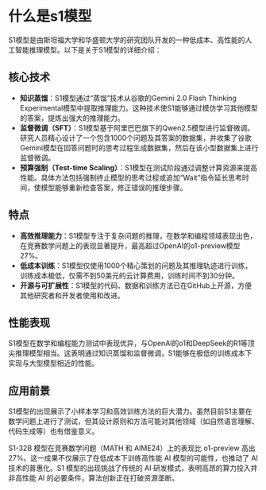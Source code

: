 # 什么是s1模型

S1模型是由斯坦福大学和华盛顿大学的研究团队开发的一种低成本、高性能的人工智能推理模型。以下是关于S1模型的详细介绍：

## 核心技术

- **知识蒸馏**：S1模型通过“蒸馏”技术从谷歌的Gemini 2.0 Flash Thinking Experimental模型中提取推理能力。这种技术使S1能够通过模仿学习其他模型的答案，提炼出强大的推理能力。
- **监督微调（SFT）**：S1模型基于阿里巴巴旗下的Qwen2.5模型进行监督微调。研究人员精心设计了一个包含1000个问题及其答案的数据集，并收集了谷歌Gemini模型在回答问题时的思考过程生成数据集，然后在该小型数据集上进行监督微调。
- **预算强制（Test-time Scaling）**：S1模型在测试阶段通过调整计算资源来提高性能。具体方法包括强制终止模型的思考过程或追加“Wait”指令延长思考时间，使模型能够重新检查答案，修正错误的推理步骤。

## 特点

- **高效推理能力**：S1模型专注于复杂问题的推理，在数学和编程领域表现出色，在竞赛数学问题上的表现显著提升，最高超过OpenAI的o1-preview模型27%。
- **低成本训练**：S1模型仅使用1000个精心策划的问题及其推理轨迹进行训练，训练成本极低，仅需不到50美元的云计算费用，训练时间不到30分钟。
- **开源与可扩展性**：S1模型的代码、数据和训练方法已在GitHub上开源，方便其他研究者和开发者使用和改进。

## 性能表现

S1模型在数学和编程能力测试中表现优异，与OpenAI的o1和DeepSeek的R1等顶尖推理模型相当。这表明通过知识蒸馏和监督微调，S1能够在极低的训练成本下实现与大型模型相近的性能。

## 应用前景

S1模型的出现展示了小样本学习和高效训练方法的巨大潜力。虽然目前S1主要在数学问题上进行了测试，但其设计原则和方法可能对其他领域（如自然语言理解、代码生成等）也有借鉴意义。

S1-32B 模型在竞赛数学问题（MATH 和 AIME24）上的表现比 o1-preview 高出 27%。这一成果不仅展示了在低成本下训练高性能 AI 模型的可能性，也推动了 AI 技术的普惠化。S1 模型的出现挑战了传统的 AI 研发模式，表明高昂的算力投入并非高性能 AI 的必要条件，算法创新正在打破资源垄断。
